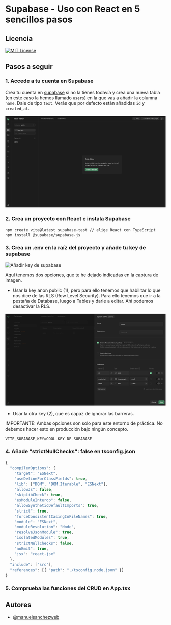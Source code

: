 # Supabase - Uso con React en 5 sencillos pasos

## Licencia

[![MIT License](https://img.shields.io/badge/License-MIT-green.svg)](https://choosealicense.com/licenses/mit/)

## Pasos a seguir

### 1. Accede a tu cuenta en Supabase

Crea tu cuenta en [supabase](https://linktodocumentation) si no la tienes todavía y crea una nueva tabla (en este caso la hemos llamado `users`) en la que vas a añadir la columna `name`. Dale de tipo `text`. Verás que por defecto están añadidas `id` y `created_at`.

![Crea la tabla con name](./screenshots/paso1-crea-tabla.png)

### 2. Crea un proyecto con React e instala Supabase

```
npm create vite@latest supabase-test // elige React con TypeScript
npm install @supabase/supabase-js
```

### 3. Crea un .env en la raíz del proyecto y añade tu key de supabase

![Añadir key de supabase](./screenshots/paso3-añade-key-supabase.png)

Aquí tenemos dos opciones, que te he dejado indicadas en la captura de imagen.

- Usar la key anon public (1), pero para ello tenemos que habilitar lo que nos dice de las RLS (Row Level Security). Para ello tenemos que ir a la pestaña de Database, luego a Tables y darle a editar. Ahí podemos desactivar la RLS.

![Inhabilitar RLS](./screenshots/paso3-deshabilitar-rls.png)

- Usar la otra key (2), que es capaz de ignorar las barreras.

IMPORTANTE: Ambas opciones son solo para este entorno de práctica. No debemos hacer esto en producción bajo ningún concepto.

```
VITE_SUPABASE_KEY=COOL-KEY-DE-SUPABASE
```

### 4. Añade "strictNullChecks": false en tsconfig.json

```js
{
  "compilerOptions": {
    "target": "ESNext",
    "useDefineForClassFields": true,
    "lib": ["DOM", "DOM.Iterable", "ESNext"],
    "allowJs": false,
    "skipLibCheck": true,
    "esModuleInterop": false,
    "allowSyntheticDefaultImports": true,
    "strict": true,
    "forceConsistentCasingInFileNames": true,
    "module": "ESNext",
    "moduleResolution": "Node",
    "resolveJsonModule": true,
    "isolatedModules": true,
    "strictNullChecks": false,
    "noEmit": true,
    "jsx": "react-jsx"
  },
  "include": ["src"],
  "references": [{ "path": "./tsconfig.node.json" }]
}
```

### 5. Comprueba las funciones del CRUD en App.tsx

## Autores

- [@manuelsanchezweb](https://www.github.com/manuelsanchezweb)
